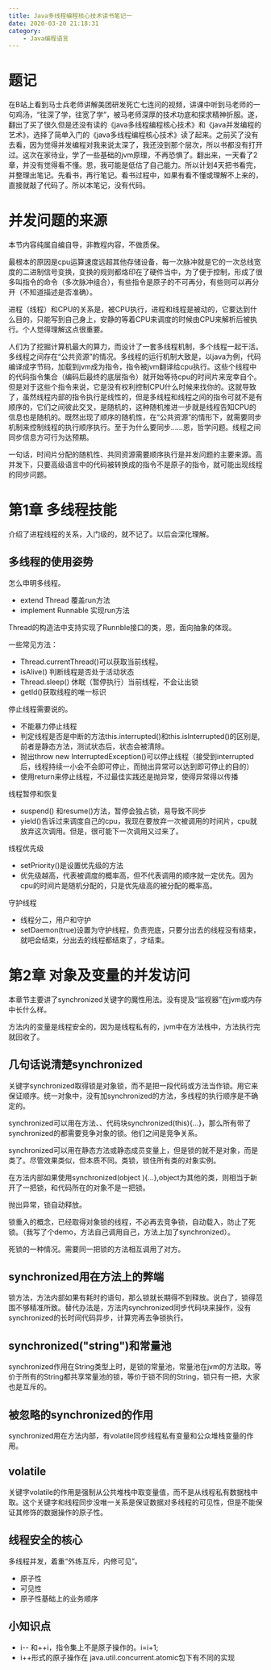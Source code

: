 ```yaml
---
title: Java多线程编程核心技术读书笔记一
date: 2020-03-20 21:18:31
category:
    - Java编程语言
---
```




# 题记

在B站上看到马士兵老师讲解美团研发死亡七连问的视频，讲课中听到马老师的一句鸡汤，“往深了学，往宽了学”，被马老师深厚的技术功底和探求精神折服。遂，翻出了买了很久但是还没有读的《java多线程编程核心技术》和《java并发编程的艺术》，选择了简单入门的《java多线程编程核心技术》读了起来。之前买了没有去看，因为觉得并发编程对我来说太深了，我还没到那个层次，所以书都没有打开过。这次在家待业，学了一些基础的jvm原理，不再恐惧了。翻出来，一天看了2章，并没有觉得看不懂。恩，我可能是低估了自己能力。所以计划4天把书看完，并整理出笔记。先看书，再行笔记。看书过程中，如果有看不懂或理解不上来的，直接就敲了代码了。所以本笔记，没有代码。

# 并发问题的来源

本节内容纯属自编自导，非教程内容，不做质保。

最根本的原因是cpu运算速度远超其他存储设备，每一次脉冲就是它的一次总线宽度的二进制信号变换，变换的规则都烙印在了硬件当中，为了便于控制，形成了很多叫指令的命令（多次脉冲组合），有些指令是原子的不可再分，有些则可以再分开（不知道描述是否准确）。

进程（线程）和CPU的关系是，被CPU执行，进程和线程是被动的，它要达到什么目的，只能写到自己身上，安静的等着CPU来调度的时候由CPU来解析后被执行。个人觉得理解这点很重要。

人们为了挖掘计算机最大的算力，而设计了一套多线程机制，多个线程一起干活。多线程之间存在“公共资源”的情况。多线程的运行机制大致是，以java为例，代码编译成字节码，加载到jvm成为指令，指令被jvm翻译给cpu执行。这些个线程中的代码指令集合（编码后最终的底层指令）就开始等待cpu的时间片来宠幸自个。但是对于这些个指令来说，它是没有权利控制CPU什么时候来找你的。这就导致了，虽然线程内部的指令执行是线性的，但是多线程和线程之间的指令可就不是有顺序的，它们之间彼此交叉，是随机的，这种随机推进一步就是线程告知CPU的信息也是随机的。既然出现了顺序的随机性，在“公共资源”的情形下，就需要同步机制来控制线程的执行顺序执行。至于为什么要同步……恩，哲学问题。线程之间同步信息方可行为达预期。

一句话，时间片分配的随机性、共同资源需要顺序执行是并发问题的主要来源。高并发下，只要高级语言中的代码被转换成的指令不是原子的指令，就可能出现线程的同步问题。

# 第1章 多线程技能

介绍了进程线程的关系，入门级的，就不记了。以后会深化理解。

## 多线程的使用姿势

怎么申明多线程。

- extend Thread 覆盖run方法
- implement Runnable 实现run方法

Thread的构造法中支持实现了Runnble接口的类，恩，面向抽象的体现。

一些常见方法：

- Thread.currentThread()可以获取当前线程。
- isAlive() 判断线程是否处于活动状态
- Thread.sleep() 休眠（暂停执行）当前线程，不会让出锁
- getId()获取线程的唯一标识



停止线程需要说的。

- 不能暴力停止线程
- 判定线程是否是中断的方法this.interrupted()和this.isInterrupted()的区别是,前者是静态方法，测试状态后，状态会被清除。
- 抛出throw new InterruptedException()可以停止线程（接受到interrupted后，线程持续一小会不会即可停止，而抛出异常可以达到即可停止的目的）
- 使用return来停止线程，不过最佳实践还是抛异常，使得异常得以传播



线程暂停和恢复

- suspend() 和resume()方法，暂停会独占锁，易导致不同步
- yield()告诉过来调度自己的cpu，我现在要放弃一次被调用的时间片，cpu就放弃这次调用。但是，很可能下一次调用又过来了。



线程优先级

- setPriority()是设置优先级的方法
- 优先级越高，代表被调度的概率高，但不代表调用的顺序就一定优先。因为cpu的时间片是随机分配的，只是优先级高的被分配的概率高。



守护线程

- 线程分二，用户和守护
- setDaemon(true)设置为守护线程，负责兜底，只要分出去的线程没有结束，就吧会结束，分出去的线程都结束了，才结束。

# 第2章 对象及变量的并发访问

本章节主要讲了synchronized关键字的魔性用法。没有提及“监视器”在jvm或内存中长什么样。

方法内的变量是线程安全的，因为是线程私有的，jvm中在方法栈中，方法执行完就回收了。

## 几句话说清楚synchronized

关键字synchronized取得锁是对象锁，而不是把一段代码或方法当作锁。用它来保证顺序。统一对象中，没有加synchronized的方法，多线程的执行顺序是不确定的。

synchronized可以用在方法、、代码块synchronized(this){...}，那么所有带了synchronized的都需要竞争对象的锁。他们之间是竞争关系。

synchronized可以用在静态方法或静态成员变量上，但是锁的就不是对象，而是类了。尽管效果类似，但本质不同。类锁，锁住所有类的对象实例。

在方法内部如果使用synchronized(object ){...},object为其他的类，则相当于新开了一把锁，和代码所在的对象不是一把锁。

抛出异常，锁自动释放。

锁重入的概念，已经取得对象锁的线程，不必再去竞争锁，自动载入，防止了死锁。（我写了个demo，方法自己调用自己，方法上加了synchronized）。

死锁的一种情况。需要同一把锁的方法相互调用了对方。

## synchronized用在方法上的弊端

锁方法，方法内部如果有耗时的语句，那么锁就长期得不到释放。说白了，锁得范围不够精准所致。替代办法是，方法内synchronized同步代码块来操作，没有synchronized的长时间代码异步，计算完再去争锁执行。

## synchronized("string")和常量池

synchronized作用在String类型上时，是锁的常量池，常量池在jvm的方法取。等价于所有的String都共享常量池的锁，等价于锁不同的String，锁只有一把，大家也是互斥的。

## 被忽略的synchronized的作用

synchronized用在方法内部，有volatile同步线程私有变量和公众堆栈变量的作用。

## volatile

关键字volatile的作用是强制从公共堆栈中取变量值，而不是从线程私有数据栈中取。这个关键字和线程同步没唯一关系是保证数据对多线程的可见性，但是不能保证其修饰的数据操作的原子性。

## 线程安全的核心

多线程并发，着重“外练互斥，内修可见”。

- 原子性
- 可见性
- 原子性基础上的业务顺序

##  小知识点

- i-- 和++i，指令集上不是原子操作的。i=i+1;
- i++形式的原子操作在 java.util.concurrent.atomic包下有不同的实现

